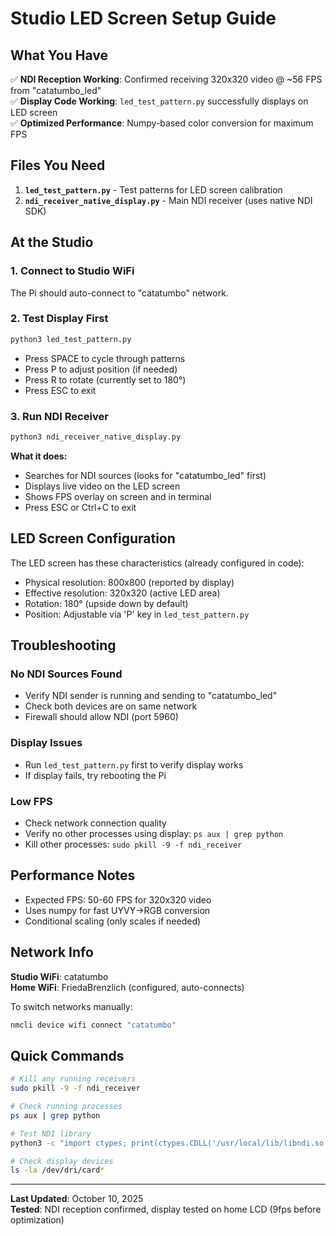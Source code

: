 # Studio LED Screen Setup Guide

## What You Have

✅ **NDI Reception Working**: Confirmed receiving 320x320 video @ ~56 FPS from "catatumbo_led"  
✅ **Display Code Working**: `led_test_pattern.py` successfully displays on LED screen  
✅ **Optimized Performance**: Numpy-based color conversion for maximum FPS

## Files You Need

1. **`led_test_pattern.py`** - Test patterns for LED screen calibration
2. **`ndi_receiver_native_display.py`** - Main NDI receiver (uses native NDI SDK)

## At the Studio

### 1. Connect to Studio WiFi
The Pi should auto-connect to "catatumbo" network.

### 2. Test Display First
```bash
python3 led_test_pattern.py
```
- Press SPACE to cycle through patterns
- Press P to adjust position (if needed)
- Press R to rotate (currently set to 180°)
- Press ESC to exit

### 3. Run NDI Receiver
```bash
python3 ndi_receiver_native_display.py
```

**What it does:**
- Searches for NDI sources (looks for "catatumbo_led" first)
- Displays live video on the LED screen
- Shows FPS overlay on screen and in terminal
- Press ESC or Ctrl+C to exit

## LED Screen Configuration

The LED screen has these characteristics (already configured in code):
- Physical resolution: 800x800 (reported by display)
- Effective resolution: 320x320 (active LED area)
- Rotation: 180° (upside down by default)
- Position: Adjustable via 'P' key in `led_test_pattern.py`

## Troubleshooting

### No NDI Sources Found
- Verify NDI sender is running and sending to "catatumbo_led"
- Check both devices are on same network
- Firewall should allow NDI (port 5960)

### Display Issues
- Run `led_test_pattern.py` first to verify display works
- If display fails, try rebooting the Pi

### Low FPS
- Check network connection quality
- Verify no other processes using display: `ps aux | grep python`
- Kill other processes: `sudo pkill -9 -f ndi_receiver`

## Performance Notes

- Expected FPS: 50-60 FPS for 320x320 video
- Uses numpy for fast UYVY→RGB conversion
- Conditional scaling (only scales if needed)

## Network Info

**Studio WiFi**: catatumbo  
**Home WiFi**: FriedaBrenzlich (configured, auto-connects)

To switch networks manually:
```bash
nmcli device wifi connect "catatumbo"
```

## Quick Commands

```bash
# Kill any running receivers
sudo pkill -9 -f ndi_receiver

# Check running processes
ps aux | grep python

# Test NDI library
python3 -c "import ctypes; print(ctypes.CDLL('/usr/local/lib/libndi.so.6'))"

# Check display devices
ls -la /dev/dri/card*
```

---

**Last Updated**: October 10, 2025  
**Tested**: NDI reception confirmed, display tested on home LCD (9fps before optimization)

